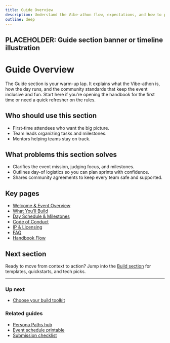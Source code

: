 ```yaml
---
title: Guide Overview
description: Understand the Vibe-athon flow, expectations, and how to prep your team for launch.
outline: deep
---
```


<!-- DESIGN TODO -->
## PLACEHOLDER: Guide section banner or timeline illustration

# Guide Overview

The Guide section is your warm-up lap. It explains what the Vibe-athon is, how the day runs, and the community standards that keep the event inclusive and fun. Start here if you’re opening the handbook for the first time or need a quick refresher on the rules.

## Who should use this section

- First-time attendees who want the big picture.
- Team leads organizing tasks and milestones.
- Mentors helping teams stay on track.

## What problems this section solves

- Clarifies the event mission, judging focus, and milestones.
- Outlines day-of logistics so you can plan sprints with confidence.
- Shares community agreements to keep every team safe and supported.

## Key pages

- [Welcome & Event Overview](/guide/welcome)
- [What You’ll Build](/guide/what-youll-build)
- [Day Schedule & Milestones](/guide/schedule)
- [Code of Conduct](/guide/code-of-conduct)
- [IP & Licensing](/guide/ip-licensing)
- [FAQ](/guide/faq)
- [Handbook Flow](/guide/flow)

## Next section

Ready to move from context to action? Jump into the [Build section](/build/index) for templates, quickstarts, and tech picks.

---

### Up next
- [Choose your build toolkit](/build/index)

### Related guides
- [Persona Paths hub](/people/persona-paths)
- [Event schedule printable](/guide/schedule)
- [Submission checklist](/ship/qa-checklist)
